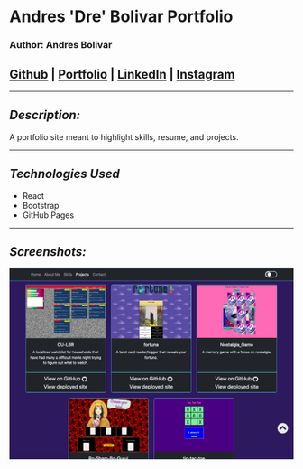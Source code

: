 # Andres 'Dre' Bolivar Portfolio
### Author: Andres Bolivar
## [Github](http://www.github.com/drebolivar) | [Portfolio](http://drebolivar.github.io/portfolio) | [LinkedIn](http://www.linkedin.com/in/drebolivar) | [Instagram](http://www.instagram.com/dredose) 

---

## **_Description:_**

A portfolio site meant to highlight skills, resume, and projects.

---

## **_Technologies Used_**

  - React
  - Bootstrap
  - GitHub Pages

---

## **_Screenshots:_**
![Screenshot](src/images/portfoliosc.png)
